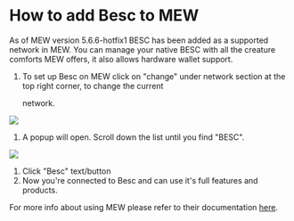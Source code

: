 # How to add Besc to MEW

As of MEW version 5.6.6-hotfix1 BESC has been added as a supported network in MEW. You can manage your native BESC with all the creature comforts MEW offers, it also allows hardware wallet support.

1. To set up Besc on MEW click on "change" under network section at the top right corner, to change the current 

   network.

![](https://github.com/fuseio/docs/tree/ad5158afdcedc7ce1ca0e544a34919e024a0ed03/.gitbook/assets/MEW_1.png)

1. A popup will open. Scroll down the list until you find "BESC".

![](https://github.com/fuseio/docs/tree/ad5158afdcedc7ce1ca0e544a34919e024a0ed03/.gitbook/assets/MEW_2.png)

1. Click "Besc" text/button
2. Now you're connected to Besc and can use it's full features and products.

For more info about using MEW please refer to their documentation [here](https://kb.myetherwallet.com/).

